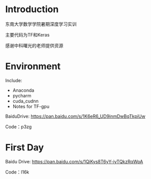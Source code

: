 # Introduction
东南大学数学学院暑期深度学习实训

主要代码为TF和Keras

感谢中科曙光的老师提供资源

# Environment
Include:
- Anaconda
- pycharm
- cuda_cudnn
- Notes for TF-gpu

BaiduDrive: https://pan.baidu.com/s/1K6eR6_UD9inmDwBqTkpiUw 

Code：p3zg 

# First Day
Baidu Drive: https://pan.baidu.com/s/1QiKys8T6yY-iyTQkzRqWpA 

Code：l16k
